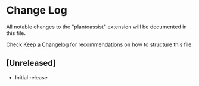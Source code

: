 # Change Log

All notable changes to the "plantoassist" extension will be documented in this file.

Check [Keep a Changelog](http://keepachangelog.com/) for recommendations on how to structure this file.

## [Unreleased]

- Initial release